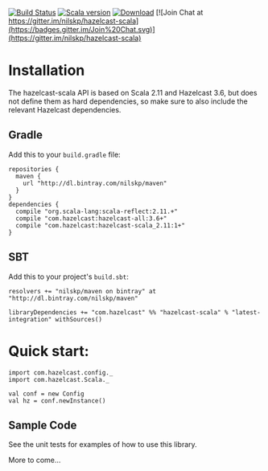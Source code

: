 [![Build Status](https://drone.io/github.com/nilskp/hazelcast-scala/status.png)](https://drone.io/github.com/nilskp/hazelcast-scala)
[![Scala version](https://img.shields.io/badge/scala-2.11-orange.svg)](http://www.scala-lang.org/api/2.11.7/)
[![Download](https://api.bintray.com/packages/nilskp/maven/hazelcast-scala/images/download.svg)](https://bintray.com/nilskp/maven/hazelcast-scala/_latestVersion#files)
[![Join Chat at https://gitter.im/nilskp/hazelcast-scala](https://badges.gitter.im/Join%20Chat.svg)](https://gitter.im/nilskp/hazelcast-scala)

# Installation

The hazelcast-scala API is based on Scala 2.11 and Hazelcast 3.6, but does not define them as hard dependencies, so make sure to also include the relevant Hazelcast dependencies.

## Gradle
Add this to your `build.gradle` file:

    repositories {
      maven {
        url "http://dl.bintray.com/nilskp/maven" 
      }
    }
    dependencies {
      compile "org.scala-lang:scala-reflect:2.11.+"
      compile "com.hazelcast:hazelcast-all:3.6+"
      compile "com.hazelcast:hazelcast-scala_2.11:1+"
    }

## SBT
Add this to your project's `build.sbt`:

    resolvers += "nilskp/maven on bintray" at "http://dl.bintray.com/nilskp/maven"

    libraryDependencies += "com.hazelcast" %% "hazelcast-scala" % "latest-integration" withSources()


# Quick start:

    import com.hazelcast.config._
    import com.hazelcast.Scala._
    
    val conf = new Config
    val hz = conf.newInstance()


## Sample Code ##
See the unit tests for examples of how to use this library.

More to come...
